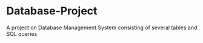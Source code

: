 # Database-Project
A project on Database Management System consisting of several tables and SQL queries

